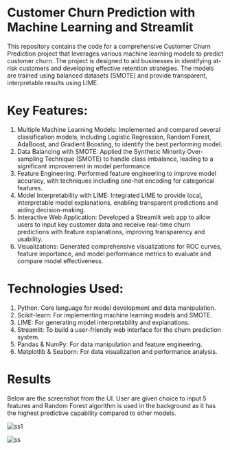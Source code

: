 # Customer Churn Prediction with Machine Learning and Streamlit

This repository contains the code for a comprehensive Customer Churn Prediction project that leverages various machine learning models to predict customer churn. The project is designed to aid businesses in identifying at-risk customers and developing effective retention strategies. The models are trained using balanced datasets (SMOTE) and provide transparent, interpretable results using LIME.

# Key Features:
1. Multiple Machine Learning Models: Implemented and compared several classification models, including Logistic Regression, Random Forest, AdaBoost, and Gradient Boosting, to identify the best performing model.
2. Data Balancing with SMOTE: Applied the Synthetic Minority Over-sampling Technique (SMOTE) to handle class imbalance, leading to a significant improvement in model performance.
3. Feature Engineering: Performed feature engineering to improve model accuracy, with techniques including one-hot encoding for categorical features.
4. Model Interpretability with LIME: Integrated LIME to provide local, interpretable model explanations, enabling transparent predictions and aiding decision-making.
5. Interactive Web Application: Developed a Streamlit web app to allow users to input key customer data and receive real-time churn predictions with feature explanations, improving transparency and usability.
6. Visualizations: Generated comprehensive visualizations for ROC curves, feature importance, and model performance metrics to evaluate and compare model effectiveness.

# Technologies Used:
1. Python: Core language for model development and data manipulation.
2. Scikit-learn: For implementing machine learning models and SMOTE.
3. LIME: For generating model interpretability and explanations.
4. Streamlit: To build a user-friendly web interface for the churn prediction system.
5. Pandas & NumPy: For data manipulation and feature engineering.
6. Matplotlib & Seaborn: For data visualization and performance analysis.

# Results 
Below are the screenshot from the UI. User are given choice to input 5 features and Random Forest algorithm is used in the background as it has the highest predictive capability compared to other models. 

![ss1](https://github.com/user-attachments/assets/9eb142ed-3f5c-42b6-8b4f-a22b67e69e36)

![ss](https://github.com/user-attachments/assets/f8419494-2b72-4b8e-8d5e-4af3165bbf98)
